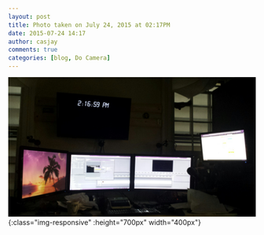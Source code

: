 ```yaml
---
layout: post
title: Photo taken on July 24, 2015 at 02:17PM
date: 2015-07-24 14:17
author: casjay
comments: true
categories: [blog, Do Camera]
---
```


![Image](https://raw.githubusercontent.com/malaks-us/jason/master/wp-content/uploads/2015/06/232cee0d-9cda-4ca4-a3a7-a689ef256a7c.jpg){:class="img-responsive" :height="700px" width="400px"}  
